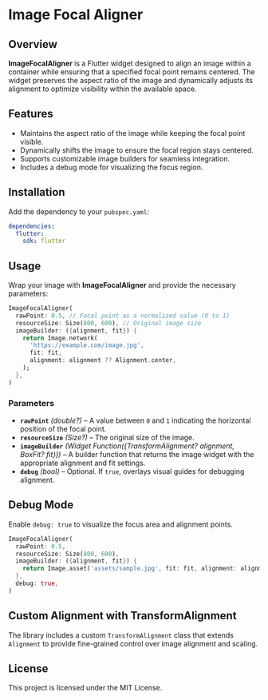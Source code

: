 # Image Focal Aligner

## Overview
**ImageFocalAligner** is a Flutter widget designed to align an image within a container while ensuring that a specified focal point remains centered. The widget preserves the aspect ratio of the image and dynamically adjusts its alignment to optimize visibility within the available space.

## Features
- Maintains the aspect ratio of the image while keeping the focal point visible.
- Dynamically shifts the image to ensure the focal region stays centered.
- Supports customizable image builders for seamless integration.
- Includes a debug mode for visualizing the focus region.

## Installation
Add the dependency to your `pubspec.yaml`:

```yaml
dependencies:
  flutter:
    sdk: flutter
```

## Usage
Wrap your image with **ImageFocalAligner** and provide the necessary parameters:

```dart
ImageFocalAligner(
  rawPoint: 0.5, // Focal point as a normalized value (0 to 1)
  resourceSize: Size(800, 600), // Original image size
  imageBuilder: ({alignment, fit}) {
    return Image.network(
      'https://example.com/image.jpg',
      fit: fit,
      alignment: alignment ?? Alignment.center,
    );
  },
)
```

### Parameters
- **`rawPoint`** *(double?)* – A value between `0` and `1` indicating the horizontal position of the focal point.
- **`resourceSize`** *(Size?)* – The original size of the image.
- **`imageBuilder`** *(Widget Function({TransformAlignment? alignment, BoxFit? fit}))* – A builder function that returns the image widget with the appropriate alignment and fit settings.
- **`debug`** *(bool)* – Optional. If `true`, overlays visual guides for debugging alignment.

## Debug Mode
Enable `debug: true` to visualize the focus area and alignment points.

```dart
ImageFocalAligner(
  rawPoint: 0.5,
  resourceSize: Size(800, 600),
  imageBuilder: ({alignment, fit}) {
    return Image.asset('assets/sample.jpg', fit: fit, alignment: alignment ?? Alignment.center);
  },
  debug: true,
)
```

## Custom Alignment with TransformAlignment
The library includes a custom `TransformAlignment` class that extends `Alignment` to provide fine-grained control over image alignment and scaling.

## License
This project is licensed under the MIT License.
